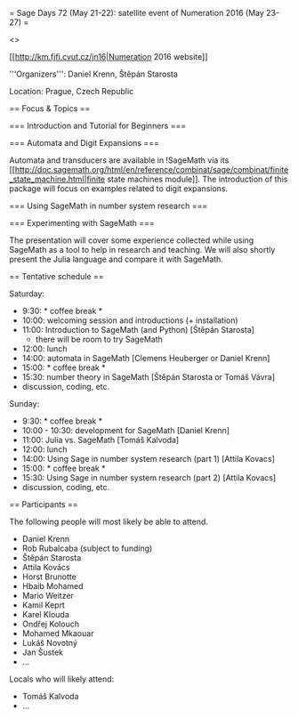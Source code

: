 = Sage Days 72 (May 21-22): satellite event of Numeration 2016 (May 23-27) =

<<TableOfContents>>

[[http://km.fjfi.cvut.cz/jn16|Numeration 2016 website]]

'''Organizers''': Daniel Krenn, Štěpán Starosta

Location: Prague, Czech Republic

== Focus & Topics ==

=== Introduction and Tutorial for Beginners ===

=== Automata and Digit Expansions ===

Automata and transducers are available in !SageMath via its [[http://doc.sagemath.org/html/en/reference/combinat/sage/combinat/finite_state_machine.html|finite state machines module]]. The introduction of this package will focus on examples related to digit expansions.

=== Using SageMath in number system research ===


=== Experimenting with SageMath ===

The presentation will cover some experience collected while using SageMath as a tool to help in research and teaching. We will also shortly present the Julia language and compare it with SageMath.

== Tentative schedule ==

Saturday:
 * 9:30: * coffee break *
 * 10:00: welcoming session and introductions (+ installation)
 * 11:00: Introduction to SageMath (and Python) [Štěpán Starosta]
	* there will be room to try SageMath
 * 12:00: lunch
 * 14:00: automata in SageMath [Clemens Heuberger or Daniel Krenn]
 * 15:00: * coffee break *
 * 15:30: number theory in SageMath [Štěpán Starosta or Tomáš Vávra]
 * discussion, coding, etc.

Sunday:
 * 9:30: * coffee break *
 * 10:00 - 10:30: development for SageMath [Daniel Krenn]
 * 11:00: Julia vs. SageMath [Tomáš Kalvoda]
 * 12:00: lunch
 * 14:00: Using Sage in number system research (part 1) [Attila Kovacs]
 * 15:00:  * coffee break *
 * 15:30: Using Sage in number system research (part 2) [Attila Kovacs]
 * discussion, coding, etc.


== Participants ==

The following people will most likely be able to attend.

 * Daniel Krenn
 * Rob Rubalcaba (subject to funding)
 * Štěpán Starosta
 * Attila Kovács
 * Horst Brunotte
 * Hbaib Mohamed
 * Mario Weitzer
 * Kamil Keprt
 * Karel Klouda
 * Ondřej Kolouch
 * Mohamed Mkaouar
 * Lukáš Novotný
 * Jan Šustek
 * ...

Locals who will likely attend:

 * Tomáš Kalvoda
 * ...
